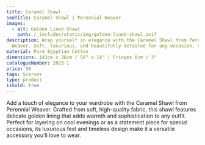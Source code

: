 ```yaml
---
title: Caramel Shawl
seoTitle: Caramel Shawl | Perennial Weaver
images:
  - alt: Golden Lined Shawl
    path: /_includes/static/img/golden-lined-shawl.avif
description: Wrap yourself in elegance with the Caramel Shawl from Perennial
  Weaver. Soft, luxurious, and beautifully detailed for any occasion. Shop now!
material: Pure Egyptian Cotton
dimensions: 143cm x 36cm / 56" x 14" | Fringes 8cm / 3"
catalogueNumber: 2023-1
price: 50
tags: Scarves
type: product
isSold: true
---
```

Add a touch of elegance to your wardrobe with the Caramel Shawl from Perennial Weaver. Crafted from soft, high-quality fabric, this shawl features delicate golden lining that adds warmth and sophistication to any outfit. Perfect for layering on cool evenings or as a statement piece for special occasions, its luxurious feel and timeless design make it a versatile accessory you'll love to wear.
